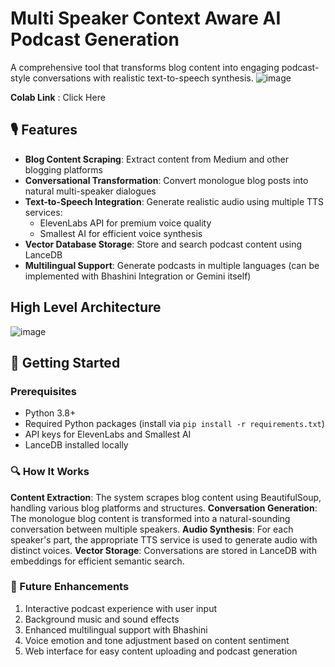 # Multi Speaker Context Aware AI Podcast Generation
A comprehensive tool that transforms blog content into engaging podcast-style conversations with realistic text-to-speech synthesis.
![image](https://github.com/user-attachments/assets/24749a51-0113-46fd-8100-3a75c89e168f)

**Colab Link** : Click Here

## 🎙️ Features

- **Blog Content Scraping**: Extract content from Medium and other blogging platforms
- **Conversational Transformation**: Convert monologue blog posts into natural multi-speaker dialogues
- **Text-to-Speech Integration**: Generate realistic audio using multiple TTS services:
  - ElevenLabs API for premium voice quality
  - Smallest AI for efficient voice synthesis
- **Vector Database Storage**: Store and search podcast content using LanceDB
- **Multilingual Support**: Generate podcasts in multiple languages (can be implemented with Bhashini Integration or Gemini itself)

## **High Level Architecture**

![image](https://github.com/user-attachments/assets/8fd06462-a1b9-4641-8c09-711f5e43a490)


## 🚀 Getting Started

### Prerequisites

- Python 3.8+
- Required Python packages (install via `pip install -r requirements.txt`)
- API keys for ElevenLabs and Smallest AI
- LanceDB installed locally
  
### 🔍 How It Works

**Content Extraction**: The system scrapes blog content using BeautifulSoup, handling various blog platforms and structures.
**Conversation Generation**: The monologue blog content is transformed into a natural-sounding conversation between multiple speakers.
**Audio Synthesis**: For each speaker's part, the appropriate TTS service is used to generate audio with distinct voices.
**Vector Storage**: Conversations are stored in LanceDB with embeddings for efficient semantic search.

### 🔮 Future Enhancements

1. Interactive podcast experience with user input
2. Background music and sound effects
3. Enhanced multilingual support with Bhashini
4. Voice emotion and tone adjustment based on content sentiment
5. Web interface for easy content uploading and podcast generation
